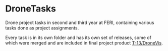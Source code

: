 # DroneTasks

Drone project tasks in second and third year at FERI, containing various tasks done as project assignments.

Every task is in its own folder and has its own set of releases, some of which were merged and are included in final project product [T-13/DroneVis](https://github.com/T-13/DroneVis).
